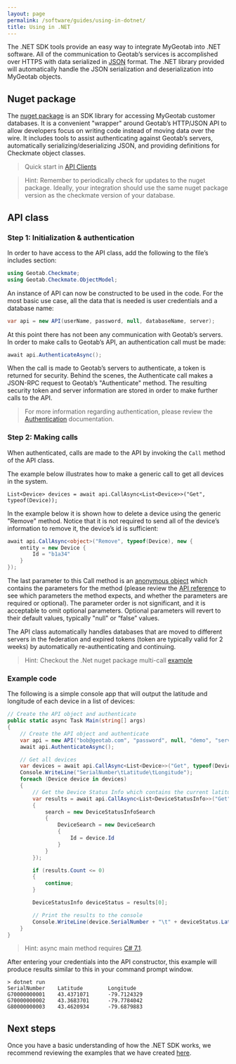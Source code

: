 ```yaml
---
layout: page
permalink: /software/guides/using-in-dotnet/
title: Using in .NET
---
```


The .NET SDK tools provide an easy way to integrate MyGeotab into .NET software. All of the communication to Geotab’s services is accomplished over HTTPS with data serialized in [JSON](http://en.wikipedia.org/wiki/JSON) format. The .NET library provided will automatically handle the JSON serialization and deserialization into MyGeotab objects.

## Nuget package

The [nuget package](https://www.nuget.org/packages/Geotab.Checkmate.ObjectModel/) is an SDK library for accessing MyGeotab customer databases. It is a convenient "wrapper" around Geotab’s HTTP/JSON API to allow developers focus on writing code instead of moving data over the wire. It includes tools to assist authenticating against Geotab’s servers, automatically serializing/deserializing JSON, and providing definitions for Checkmate object classes.

> Quick start in [API Clients](../../api/clients)

> Hint: Remember to periodically check for updates to the nuget package. Ideally, your integration should use the same nuget package version as the checkmate version of your database.

## API class

### Step 1: Initialization & authentication

In order to have access to the API class, add the following to the file’s includes section:

```csharp
using Geotab.Checkmate;
using Geotab.Checkmate.ObjectModel;
```

An instance of API can now be constructed to be used in the code. For the most basic use case, all the data that is needed is user credentials and a database name:

```csharp
var api = new API(userName, password, null, databaseName, server);
```

At this point there has not been any communication with Geotab’s servers. In order to make calls to Geotab’s API, an authentication call must be made:

```csharp
await api.AuthenticateAsync();
```

When the call is made to Geotab’s servers to authenticate, a token is returned for security. Behind the scenes, the Authenticate call makes a JSON-RPC request to Geotab’s "Authenticate" method. The resulting security token and server information are stored in order to make further calls to the API.

> For more information regarding authentication, please review the [Authentication](../concepts/#authentication) documentation.

### Step 2: Making calls

When authenticated, calls are made to the API by invoking the `Call` method of the API class.

The example below illustrates how to make a generic call to get all devices in the system.

`List<Device> devices = await api.CallAsync<List<Device>>("Get", typeof(Device));`

In the example below it is shown how to delete a device using the generic "Remove" method. Notice that it is not required to send all of the device’s information to remove it, the device’s id is sufficient:

```csharp
await api.CallAsync<object>("Remove", typeof(Device), new {
    entity = new Device {
        Id = "b1a34"
    }
});
```

The last parameter to this Call method is an [anonymous object](http://msdn.microsoft.com/en-us/library/bb397696.aspx) which contains the parameters for the method (please review the [API reference](../../api/reference/#M:Geotab.Checkmate.Database.DataStore.Remove1) to see which parameters the method expects, and whether the parameters are required or optional). The parameter order is not significant, and it is acceptable to omit optional parameters. Optional parameters will revert to their default values, typically "null" or “false” values.

The API class automatically handles databases that are moved to different servers in the federation and expired tokens (token are typically valid for 2 weeks) by automatically re-authenticating and continuing.

> Hint: Checkout the .Net nuget package multi-call [example](../concepts/#api-client-support)

### Example code

The following is a simple console app that will output the latitude and longitude of each device in a list of devices:

```csharp
// Create the API object and authenticate
public static async Task Main(string[] args)
{
    // Create the API object and authenticate
    var api = new API("bob@geotab.com", "password", null, "demo", "server");
    await api.AuthenticateAsync();

    // Get all devices
    var devices = await api.CallAsync<List<Device>>("Get", typeof(Device));
    Console.WriteLine("SerialNumber\tLatitude\tLongitude");
    foreach (Device device in devices)
    {
        // Get the Device Status Info which contains the current latitude and longitude for this device
        var results = await api.CallAsync<List<DeviceStatusInfo>>("Get", typeof(DeviceStatusInfo), new
        {
            search = new DeviceStatusInfoSearch
            {
                DeviceSearch = new DeviceSearch
                {
                    Id = device.Id
                }
            }
        });

        if (results.Count <= 0)
        {
            continue;
        }

        DeviceStatusInfo deviceStatus = results[0];

        // Print the results to the console
        Console.WriteLine(device.SerialNumber + "\t" + deviceStatus.Latitude + "\t" + deviceStatus.Longitude);
    }
}
```

> Hint: async main method requires [C# 7.1](https://docs.microsoft.com/en-us/dotnet/csharp/whats-new/csharp-7-1).

After entering your credentials into the API constructor, this example will produce results similar to this in your command prompt window.

```
> dotnet run
SerialNumber    Latitude        Longitude
G70000000001    43.4371071      -79.7124329
G70000000002    43.3683701      -79.7784042
G80000000003    43.4620934      -79.6879883
```

## Next steps

Once you have a basic understanding of how the .NET SDK works, we recommend reviewing the examples that we have created [here](https://github.com/Geotab/sdk-dotnet-samples).

